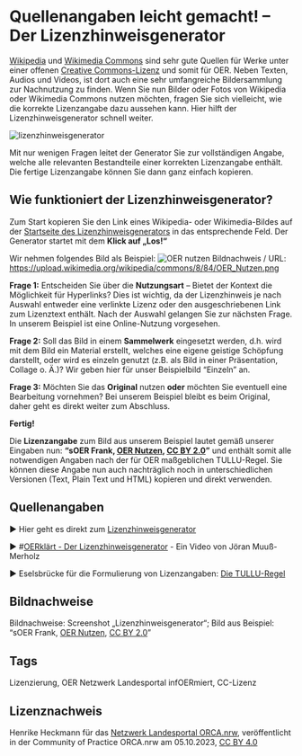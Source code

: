 # Quellenangaben leicht gemacht! – Der Lizenzhinweisgenerator


<a href="https://de.wikipedia.org/wiki/Wikipedia:Hauptseite" target="_blank">Wikipedia</a> und <a href="https://commons.wikimedia.org/wiki/Main_Page" target="_blank">Wikimedia Commons</a> sind sehr gute Quellen für Werke unter einer offenen <a href="https://de.creativecommons.net/start/" target="_blank">Creative Commons-Lizenz</a> und somit für OER. Neben Texten, Audios und Videos, ist dort auch eine sehr umfangreiche Bildersammlung zur Nachnutzung zu finden. Wenn Sie nun Bilder oder Fotos von Wikipedia oder Wikimedia Commons nutzen möchten, fragen Sie sich vielleicht, wie die korrekte Lizenzangabe dazu aussehen kann. Hier hilft der Lizenzhinweisgenerator schnell weiter.

![lizenzhinweisgenerator](lizenzhinweisgenerator.png)

Mit nur wenigen Fragen leitet der Generator Sie zur vollständigen Angabe, welche alle relevanten Bestandteile einer korrekten Lizenzangabe enthält. Die fertige Lizenzangabe können Sie dann ganz einfach kopieren.

## Wie funktioniert der Lizenzhinweisgenerator?

Zum Start kopieren Sie den Link eines Wikipedia- oder Wikimedia-Bildes auf der <a href="https://lizenzhinweisgenerator.de/" target="_blank">Startseite des Lizenzhinweisgenerators</a> in das entsprechende Feld. Der Generator startet mit dem **Klick auf „Los!“**

Wir nehmen folgendes Bild als Beispiel:
![OER nutzen](OER-nutzen.png)
Bildnachweis / URL: https://upload.wikimedia.org/wikipedia/commons/8/84/OER_Nutzen.png

**Frage 1:** Entscheiden Sie über die **Nutzungsart** – Bietet der Kontext die Möglichkeit für Hyperlinks? Dies ist wichtig, da der Lizenzhinweis je nach Auswahl entweder eine verlinkte Lizenz oder den ausgeschriebenen Link zum Lizenztext enthält. Nach der Auswahl gelangen Sie zur nächsten Frage. In unserem Beispiel ist eine Online-Nutzung vorgesehen.

**Frage 2:** Soll das Bild in einem **Sammelwerk** eingesetzt werden, d.h. wird mit dem Bild ein Material erstellt, welches eine eigene geistige Schöpfung darstellt, oder wird es einzeln genutzt (z.B. als Bild in einer Präsentation, Collage o. Ä.)? Wir geben hier für unser Beispielbild “Einzeln” an.

**Frage 3:** Möchten Sie das **Original** nutzen **oder** möchten Sie eventuell eine Bearbeitung vornehmen? Bei unserem Beispiel bleibt es beim Original, daher geht es direkt weiter zum Abschluss.

**Fertig!**

Die **Lizenzangabe** zum Bild aus unserem Beispiel lautet gemäß unserer Eingaben nun: **“sOER Frank, <a href="https://commons.wikimedia.org/wiki/File:OER_Nutzen.png" target="_blank">OER Nutzen</a>, <a href="https://creativecommons.org/licenses/by/2.0/legalcode" target="_blank">CC BY 2.0</a>”** und enthält somit alle notwendigen Angaben nach der für OER maßgeblichen TULLU-Regel. Sie können diese Angabe nun auch nachträglich noch in unterschiedlichen Versionen (Text, Plain Text und HTML) kopieren und direkt verwenden.

## Quellenangaben
▶️ Hier geht es direkt zum <a href="https://lizenzhinweisgenerator.de/" target="_blank">Lizenzhinweisgenerator</a>

▶️ #<a href="https://youtu.be/BTpOdmVBmaE" target="_blank">OERklärt - Der Lizenzhinweisgenerator</a> - Ein Video von Jöran Muuß-Merholz

▶️ Eselsbrücke für die Formulierung von Lizenzangaben: <a href="https://open-educational-resources.de/oer-tullu-regel/" target="_blank">Die TULLU-Regel</a>

## Bildnachweise
Bildnachweise: Screenshot „Lizenzhinweisgenerator“; Bild aus Beispiel: “sOER Frank, <a href="https://commons.wikimedia.org/wiki/File:OER_Nutzen.png" target="_blank">OER Nutzen</a>, <a href="https://creativecommons.org/licenses/by/2.0/legalcode" target="_blank">CC BY 2.0</a>”
## Tags
Lizenzierung, OER Netzwerk Landesportal infOERmiert, CC-Lizenz
## Lizenznachweis
Henrike Heckmann für das <a href="http://www.orca.nrw/ueber-uns/netzwerk" target="_blank">Netzwerk Landesportal ORCA.nrw</a>, veröffentlicht in der Community of Practice ORCA.nrw am 05.10.2023, <a href="https://creativecommons.org/licenses/by/4.0/" target="_blank">CC BY 4.0</a>

